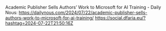 Academic Publisher Sells Authors’ Work to Microsoft for AI Training - Daily Nous: https://dailynous.com/2024/07/22/academic-publisher-sells-authors-work-to-microsoft-for-ai-training/ https://social.dfaria.eu/?hashtag=2024-07-22T21:50:16Z